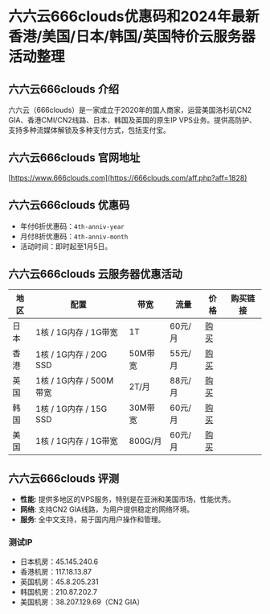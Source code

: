 # 六六云666clouds优惠码和2024年最新香港/美国/日本/韩国/英国特价云服务器活动整理

## 六六云666clouds 介绍
六六云（666clouds）是一家成立于2020年的国人商家，运营美国洛杉矶CN2 GIA、香港CMI/CN2线路、日本、韩国及英国的原生IP VPS业务。提供高防护、支持多种流媒体解锁及多种支付方式，包括支付宝。

## 六六云666clouds 官网地址
[https://www.666clouds.com](https://666clouds.com/aff.php?aff=1828)

## 六六云666clouds 优惠码
- 年付6折优惠码：`4th-anniv-year`
- 月付8折优惠码：`4th-anniv-month`
- 活动时间：即时起至1月5日。

## 六六云666clouds 云服务器优惠活动
| 地区       | 配置            | 带宽   | 流量  | 价格   | 购买链接                                 |
|----------|----------------|------|------|------|----------------------------------------|
| 日本     | 1核 / 1G内存 / 1G带宽 | 1T    | 60元/月 | [购买](https://666clouds.com/aff.php?aff=1828&pid=94) |
| 香港     | 1核 / 1G内存 / 20G SSD | 50M带宽  | 55元/月 | [购买](https://666clouds.com/aff.php?aff=1828&pid=131) |
| 英国     | 1核 / 1G内存 / 500M带宽 | 2T/月  | 88元/月 | [购买](https://666clouds.com/aff.php?aff=1828&pid=130) |
| 韩国     | 1核 / 1G内存 / 15G SSD | 30M带宽 | 60元/月 | [购买](https://666clouds.com/aff.php?aff=1828&pid=87) |
| 美国     | 1核 / 1G内存 / 1G带宽 | 800G/月 | 60元/月 | [购买](https://666clouds.com/aff.php?aff=1828&pid=145) |

## 六六云666clouds 评测
- **性能**: 提供多地区的VPS服务，特别是在亚洲和美国市场，性能优秀。
- **网络**: 支持CN2 GIA线路，为用户提供稳定的网络环境。
- **服务**: 全中文支持，易于国内用户操作和管理。

### 测试IP
- 日本机房：45.145.240.6
- 香港机房：117.18.13.87
- 英国机房：45.8.205.231
- 韩国机房：210.87.202.7
- 美国机房：38.207.129.69（CN2 GIA）


